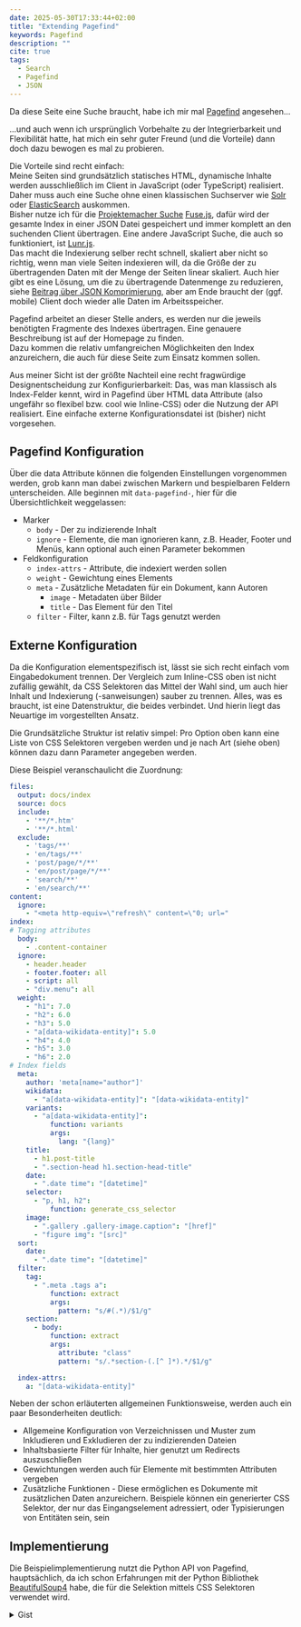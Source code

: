 ```yaml
---
date: 2025-05-30T17:33:44+02:00
title: "Extending Pagefind"
keywords: Pagefind
description: ""
cite: true
tags:
  - Search
  - Pagefind
  - JSON
---
```


Da diese Seite eine Suche braucht, habe ich mir mal [Pagefind](https://pagefind.app/) angesehen...
<!--more-->
...und auch wenn ich ursprünglich Vorbehalte zu der Integrierbarkeit und Flexibilität hatte, hat mich ein sehr guter Freund (und die Vorteile) dann doch dazu bewogen es mal zu probieren.

Die Vorteile sind recht einfach:   
Meine Seiten sind grundsätzlich statisches HTML, dynamische Inhalte werden ausschließlich im Client in JavaScript (oder TypeScript) realisiert. Daher muss auch eine Suche ohne einen klassischen Suchserver wie [Solr](https://solr.apache.org/) oder [ElasticSearch](https://www.elastic.co/elasticsearch) auskommen.  
Bisher nutze ich für die [Projektemacher Suche](https://projektemacher.org/search/) [Fuse.js](https://www.fusejs.io/), dafür wird der gesamte Index in einer JSON Datei gespeichert und immer komplett an den suchenden Client übertragen. Eine andere JavaScript Suche, die auch so funktioniert, ist [Lunr.js](https://lunrjs.com/).  
Das macht die Indexierung selber recht schnell, skaliert aber nicht so richtig, wenn man viele Seiten indexieren will, da die Größe der zu übertragenden Daten mit der Menge der Seiten linear skaliert. Auch hier gibt es eine Lösung, um die zu übertragende Datenmenge zu reduzieren, siehe [Beitrag über JSON Komprimierung](/post/json-compression/), aber am Ende braucht der (ggf. mobile) Client doch wieder alle Daten im Arbeitsspeicher.

Pagefind arbeitet an dieser Stelle anders, es werden nur die jeweils benötigten Fragmente des Indexes übertragen. Eine genauere Beschreibung ist auf der Homepage zu finden.  
Dazu kommen die relativ umfangreichen Möglichkeiten den Index anzureichern, die auch für diese Seite zum Einsatz kommen sollen.

Aus meiner Sicht ist der größte Nachteil eine recht fragwürdige Designentscheidung zur Konfigurierbarkeit: Das, was man klassisch als Index-Felder kennt, wird in Pagefind über HTML data Attribute (also ungefähr so flexibel bzw. cool wie Inline-CSS) oder die Nutzung der API realisiert. Eine einfache externe Konfigurationsdatei ist (bisher) nicht vorgesehen.

## Pagefind Konfiguration

Über die data Attribute können die folgenden Einstellungen vorgenommen werden, grob kann man dabei zwischen Markern und bespielbaren Feldern unterscheiden. Alle beginnen mit `data-pagefind-`, hier für die Übersichtlichkeit weggelassen:

* Marker  
  * `body` - Der zu indizierende Inhalt  
  * `ignore` - Elemente, die man ignorieren kann, z.B. Header, Footer und Menüs, kann optional auch einen Parameter bekommen  
* Feldkonfiguration  
  * `index-attrs` - Attribute, die indexiert werden sollen
  * `weight` - Gewichtung eines Elements
  * `meta` - Zusätzliche Metadaten für ein Dokument, kann Autoren
      * `image` - Metadaten über Bilder
      * `title` - Das Element für den Titel  
  * `filter` - Filter, kann z.B. für Tags genutzt werden

## Externe Konfiguration

Da die Konfiguration elementspezifisch ist, lässt sie sich recht einfach vom Eingabedokument trennen. Der Vergleich zum Inline-CSS oben ist nicht zufällig gewählt, da CSS Selektoren das Mittel der Wahl sind, um auch hier Inhalt und Indexierung (-sanweisungen) sauber zu trennen. Alles, was es braucht, ist eine Datenstruktur, die beides verbindet. Und hierin liegt das Neuartige im vorgestellten Ansatz.

Die Grundsätzliche Struktur ist relativ simpel: Pro Option oben kann eine Liste von CSS Selektoren vergeben werden und je nach Art (siehe oben) können dazu dann Parameter angegeben werden.

Diese Beispiel veranschaulicht die Zuordnung:

```yaml
files:
  output: docs/index
  source: docs
  include:
    - '**/*.htm'
    - '**/*.html'
  exclude:
    - 'tags/**'
    - 'en/tags/**'
    - 'post/page/*/**'
    - 'en/post/page/*/**'
    - 'search/**'
    - 'en/search/**'
content:
  ignore:
    - "<meta http-equiv=\"refresh\" content=\"0; url="
index:
# Tagging attributes
  body:
    - .content-container
  ignore:
    - header.header
    - footer.footer: all
    - script: all
    - "div.menu": all
  weight:
    - "h1": 7.0
    - "h2": 6.0
    - "h3": 5.0
    - "a[data-wikidata-entity]": 5.0
    - "h4": 4.0
    - "h5": 3.0
    - "h6": 2.0
# Index fields
  meta:
    author: 'meta[name="author"]'
    wikidata:
      - "a[data-wikidata-entity]": "[data-wikidata-entity]"
    variants:
      - "a[data-wikidata-entity]":
          function: variants
          args:
            lang: "{lang}"
    title:
      - h1.post-title
      - ".section-head h1.section-head-title"
    date:
      - ".date time": "[datetime]"
    selector:
      - "p, h1, h2":
          function: generate_css_selector
    image:
      - ".gallery .gallery-image.caption": "[href]"
      - "figure img": "[src]"
  sort:
    date:
      - ".date time": "[datetime]"
  filter:
    tag:
      - ".meta .tags a":
          function: extract
          args:
            pattern: "s/#(.*)/$1/g"
    section:
      - body:
          function: extract
          args:
            attribute: "class"
            pattern: "s/.*section-(.[^ ]*).*/$1/g"

  index-attrs:
    a: "[data-wikidata-entity]"
```

Neben der schon erläuterten allgemeinen Funktionsweise, werden auch ein paar Besonderheiten deutlich:

* Allgemeine Konfiguration von Verzeichnissen und Muster zum Inkludieren und Exkludieren der zu indizierenden Dateien
* Inhaltsbasierte Filter für Inhalte, hier genutzt um Redirects auszuschließen
* Gewichtungen werden auch für Elemente mit bestimmten Attributen vergeben  
* Zusätzliche Funktionen - Diese ermöglichen es Dokumente mit zusätzlichen Daten anzureichern. Beispiele können ein generierter CSS Selektor, der nur das Eingangselement adressiert, oder Typisierungen von Entitäten sein, sein

## Implementierung

Die Beispielimplementierung nutzt die Python API von Pagefind, hauptsächlich, da ich schon Erfahrungen mit der Python Bibliothek [BeautifulSoup4](https://www.crummy.com/software/BeautifulSoup/) habe, die für die Selektion mittels CSS Selektoren verwendet wird.

<details>
  <summary>Gist</summary>
  {{< html/iframe-consent >}}
      {{<gist cmahnke 5049d42cd6dabc19cfd6c85161947fa2 >}}
  {{< /html/iframe-consent >}}
<details>

## Ausblick

Die Trennung von zu indizierenden Inhalten und der Konfiguration des Indexes erlaubt nun ein paar einfache Erweiterungen, die die (Nach-)Nutzbarkeit der Software massive erhöhen könnten:

* **Inline Callbacks für CSS Selektoren**
  Wenn es möglich ist, für über CSS Selektoren gefundene Elemente Funktionen bzw. Callbacks auszuführen, könnten diese auch den Index weiter anreichern. Diese Callbacks könnten natürlich ausgetauscht werden, so ließen sich einfache Preprocessing Pipelines realisieren, wie man sie z.B. von [ElasticSearch](https://www.elastic.co/docs/reference/enrich-processor/pipeline-processor) kennt
* **Mehrere Ausgabedokumente für ein Eingangsdokument**
  Es ist auch denkbar, dass man für ein Eingangsdokument mehrerer zur Indexierung erstellt. Da hat den Vorteil, dass man auch einzelne Dokumentfragmente durchsuchen und adressieren kann.

Wäre die Konfiguration in JavaScript (statt YAML oder JSON) realisiert, könnten die Callbacks / Plugins auch direkt inline definiert oder importiert werden.
